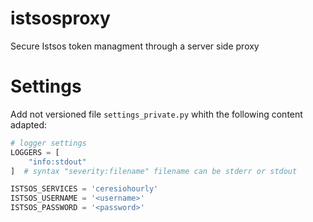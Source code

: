 # istsosproxy
Secure Istsos token managment through a server side proxy

# Settings

Add not versioned file `settings_private.py` whith the following content adapted:

```py
# logger settings
LOGGERS = [
    "info:stdout"
]  # syntax "severity:filename" filename can be stderr or stdout

ISTSOS_SERVICES = 'ceresiohourly'
ISTSOS_USERNAME = '<username>'
ISTSOS_PASSWORD = '<password>'

```